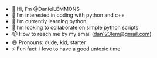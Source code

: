 - 👋 Hi, I’m @DanielLEMMONS
- 👀 I’m interested in coding with python and c++
- 🌱 I’m currently learning python
- 💞️ I’m looking to collaborate on simple python scripts
- 📫 How to reach me by my email (dan123lem@gmail.com)
- 😄 Pronouns: dude, kid, starter
- ⚡ Fun fact: i love to have a good untoxic time

<!---
DanielLEMMONS/DanielLEMMONS is a ✨ special ✨ repository because its `README.md` (this file) appears on your GitHub profile.
You can click the Preview link to take a look at your changes.
--->
